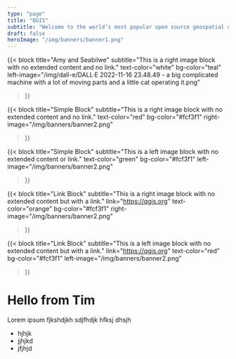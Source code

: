 ```yaml
---
type: "page"
title: "QGIS"
subtitle: "Welcome to the world’s most popular open source geospatial data management and analysis suite."
draft: false
heroImage: "/img/banners/banner1.png"
---
```


{{< block
    title="Amy and Seabilwe"
    subtitle="This is a right image block with no extended content and no link."
    text-color="white"
    bg-color="teal"
    left-image="/img/dall-e/DALL·E 2022-11-16 23.48.49 - a big complicated machine with a lot of moving parts and a little cat operating it.png"
>}}

{{< block
    title="Simple Block"
    subtitle="This is a right image block with no extended content and no link."
    text-color="red"
    bg-color="#fcf3f1"
    right-image="/img/banners/banner2.png"
>}}

{{< block
    title="Simple Block"
    subtitle="This is a left image block with no extended content or link."
    text-color="green"
    bg-color="#fcf3f1"
    left-image="/img/banners/banner2.png"
>}}

{{< block
    title="Link Block"
    subtitle="This is a right image block with no extended content but with a link."
    link="https://qgis.org"
    text-color="orange"
    bg-color="#fcf3f1"
    right-image="/img/banners/banner2.png"
>}}

{{< block
    title="Link Block"
    subtitle="This is a left image block with no extended content but with a link."
    link="https://qgis.org"
    text-color="red"
    bg-color="#fcf3f1"
    left-image="/img/banners/banner2.png"
>}}

<div class="content">

# Hello from Tim

Lorem ipsum fjkshdjkh sdjfhdjk hfksj dhsjh

* hjhjk
* jjhjkd
* jfjhjd

</div>
